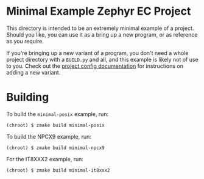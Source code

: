 # Minimal Example Zephyr EC Project

This directory is intended to be an extremely minimal example of a
project.  Should you like, you can use it as a bring up a new program,
or as reference as you require.

If you're bringing up a new variant of a program, you don't need a
whole project directory with a `BUILD.py` and all, and this example is
likely not of use to you.  Check out the [project config
documentation] for instructions on adding a new variant.

[project config documentation]: ../../../docs/zephyr/project_config.md

# Building

To build the `minimal-posix` example, run:

``` shellsession
(chroot) $ zmake build minimal-posix
```

To build the NPCX9 example, run:

``` shellsession
(chroot) $ zmake build minimal-npcx9
```

For the IT8XXX2 example, run:

``` shellsession
(chroot) $ zmake build minimal-it8xxx2
```
